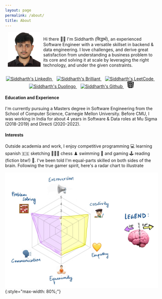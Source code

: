 ```yaml
---
layout: page
permalink: /about/
title: About
---
```


<div style="display: flex;">
    <div style="display: flex; justify-content: center; align-items: center; height: 100%; flex: 0 0 25%;">
        <img src="../images/me.jpg" style="width: 85%;" alt="Sid">
    </div>
    <div style="flex: 1;">
        <p>Hi there 👋🏽 I'm Siddharth (सिद्धार्थ), an experienced Software Engineer with 
            a versatile skillset in backend & data engineering. 
            I love challenges, and derive great satisfaction from understanding a business problem to its core
            and solving it at scale by leveraging the right technology, and under the given constraints.
        </p>
    </div>
</div>

<p align="center">
    <a href="https://www.linkedin.com/in/sidpy/">
        <img alt="Siddharth's LinkedIn" width="22px" src="https://cdn.simpleicons.org/linkedin" />
    </a>
    &nbsp;&nbsp;
    <a href="https://brilliant.org/profile/siddharth-7glmi8/">
        <img alt="Siddharth's Brilliant" width="22px" src="https://upload.wikimedia.org/wikipedia/commons/thumb/9/9e/Brilliant_%28website%29_Logo.svg/240px-Brilliant_%28website%29_Logo.svg.png" />
    </a>
    &nbsp;&nbsp; 
    <a href="https://leetcode.com/s1db01/">
    <img alt="Siddharth's LeetCode" width="22px" src="https://cdn.simpleicons.org/leetcode" />
    </a>   
    &nbsp;&nbsp; 
    <a href="https://www.duolingo.com/profile/sidb101">
    <img alt="Siddharth's Duolingo" width="22px" src="https://cdn.simpleicons.org/duolingo" />
    </a>    
    &nbsp;&nbsp; 
    <a href="https://github.com/sidb101">
    <img alt="Siddharth's Github" width="22px" src="https://cdn.simpleicons.org/github" />
    </a>
    &nbsp;&nbsp; 
    <a href="../pdf/Siddharth_Bhatnagar_Resume.pdf">  
    <img width="22px" src="../images/curriculum-vitae.png" />
    </a> 
</p>

#### Education and Experience
I'm currently pursuing a Masters degree in Software Engineering from the School of Computer Science, Carnegie Mellon University.
Before CMU, I was working in India for about 4 years in Software & Data roles at Mu Sigma (2018-2019)
and Directi (2020-2022).


#### Interests
Outside academia and work, I enjoy competitive programming 💻 learning spanish 🇪🇸 
sketching 👨🏼‍🎨 chess ♟️ swimming 🌊 and gaming 🕹️ reading (fiction btw!) 📖. I've 
been told I'm equal-parts skilled on both sides of the brain. 
Following the true gamer spirit, here's a radar chart to illustrate

![brain-radar-chart](../images/brain-2.jpg){:style="max-width: 80%;"}
